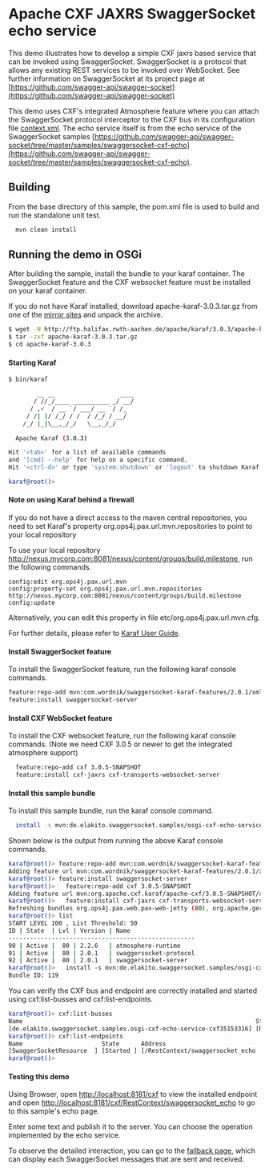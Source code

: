 Apache CXF JAXRS SwaggerSocket echo service
=================================================

This demo illustrates how to develop a simple CXF jaxrs based
service that can be invoked using SwaggerSocket. SwaggerSocket is
a protocol that allows any existing REST services to be invoked
over WebSocket. See further information on SwaggerSocket at its
project page at
[https://github.com/swagger-api/swagger-socket](https://github.com/swagger-api/swagger-socket)

This demo uses CXF's integrated Atmosphere feature where you can attach
the SwaggerSocket protocol interceptor to the CXF bus in its configuration file [context.xml](osgi_cxf_echo_service/src/main/resources/OSGI-INF/blueprint/context.xml). The echo service itself is from the echo service of the SwaggerSocket samples [https://github.com/swagger-api/swagger-socket/tree/master/samples/swaggersocket-cxf-echo](https://github.com/swagger-api/swagger-socket/tree/master/samples/swaggersocket-cxf-echo).


Building
--------
From the base directory of this sample, the pom.xml file
is used to build and run the standalone unit test.

```bash
  mvn clean install
```

Running the demo in OSGi
------------------------
After building the sample, install the bundle to your karaf
container. The SwaggerSocket feature and the CXF websocket feature must be installed on your
karaf container.

If you do not have Karaf installed, download apache-karaf-3.0.3.tar.gz from one of the [mirror sites](http://www.apache.org/dyn/closer.cgi/karaf/3.0.3/apache-karaf-3.0.3.tar.gz) and unpack the archive.

```bash
$ wget -N http://ftp.halifax.rwth-aachen.de/apache/karaf/3.0.3/apache-karaf-3.0.3.tar.gz
$ tar -zxf apache-karaf-3.0.3.tar.gz
$ cd apache-karaf-3.0.3
```

#### Starting Karaf

```bash
$ bin/karaf

        __ __                  ____      
       / //_/____ __________ _/ __/      
      / ,<  / __ `/ ___/ __ `/ /_        
     / /| |/ /_/ / /  / /_/ / __/        
    /_/ |_|\__,_/_/   \__,_/_/         

  Apache Karaf (3.0.3)

Hit '<tab>' for a list of available commands
and '[cmd] --help' for help on a specific command.
Hit '<ctrl-d>' or type 'system:shutdown' or 'logout' to shutdown Karaf.

karaf@root()>
```
#### Note on using Karaf behind a firewall

If you do not have a direct access to the maven central repositories, you need to set Karaf's property
org.ops4j.pax.url.mvn.repositories to point to your local repository

To use your local repository http://nexus.mycorp.com:8081/nexus/content/groups/build.milestone, run the following commands.

```
config:edit org.ops4j.pax.url.mvn
config:property-set org.ops4j.pax.url.mvn.repositories http://nexus.mycorp.com:8081/nexus/content/groups/build.milestone
config:update
```

Alternatively, you can edit this property in file etc/org.ops4j.pax.url.mvn.cfg.

For further details, please refer to [Karaf User Guide](http://karaf.apache.org/manual/latest/users-guide/index.html).

#### Install SwaggerSocket feature

To install the SwaggerSocket feature, run the following karaf console commands.

```bash
feature:repo-add mvn:com.wordnik/swaggersocket-karaf-features/2.0.1/xml/features
feature:install swaggersocket-server
```

#### Install CXF WebSocket feature

To install the CXF websocket feature, run the following karaf console
commands. (Note we need CXF 3.0.5 or newer to get the integrated atmosphere support)

```bash
  feature:repo-add cxf 3.0.5-SNAPSHOT
  feature:install cxf-jaxrs cxf-transports-websocket-server
```

#### Install this sample bundle

To install this sample bundle, run the karaf console command.

```bash
  install -s mvn:de.elakito.swaggersocket.samples/osgi-cxf-echo-service
```

Shown below is the output from running the above Karaf console commands.

```bash
karaf@root()> feature:repo-add mvn:com.wordnik/swaggersocket-karaf-features/2.0.1/xml/features
Adding feature url mvn:com.wordnik/swaggersocket-karaf-features/2.0.1/xml/features
karaf@root()> feature:install swaggersocket-server
karaf@root()>   feature:repo-add cxf 3.0.5-SNAPSHOT
Adding feature url mvn:org.apache.cxf.karaf/apache-cxf/3.0.5-SNAPSHOT/xml/features
karaf@root()>   feature:install cxf-jaxrs cxf-transports-websocket-server
Refreshing bundles org.ops4j.pax.web.pax-web-jetty (80), org.apache.geronimo.specs.geronimo-jaspic_1.0_spec (69), org.ops4j.pax.web.pax-web-runtime (79)
karaf@root()> list
START LEVEL 100 , List Threshold: 50
ID | State  | Lvl | Version | Name                  
----------------------------------------------------
90 | Active |  80 | 2.2.6   | atmosphere-runtime    
91 | Active |  80 | 2.0.1   | swaggersocket-protocol
92 | Active |  80 | 2.0.1   | swaggersocket-server  
karaf@root()>   install -s mvn:de.elakito.swaggersocket.samples/osgi-cxf-echo-service
Bundle ID: 119
```

You can verify the CXF bus and endpoint are correctly installed and started using cxf:list-busses and cxf:list-endpoints.

```bash
karaf@root()> cxf:list-busses
Name                                                                 State               
[de.elakito.swaggersocket.samples.osgi-cxf-echo-service-cxf35153316] [RUNNING           ]
karaf@root()> cxf:list-endpoints
Name                      State      Address                                                      BusID                                   
[SwaggerSocketResource  ] [Started ] [/RestContext/swaggersocket_echo                           ] [de.elakito.swaggersocket.samples.osgi-cxf-echo-service-cxf35153316]
karaf@root()> 
```

#### Testing this demo

Using Browser, open [http://localhost:8181/cxf](http://localhost:8181/cxf) to view the installed endpoint and open [http://localhost:8181/cxf/RestContext/swaggersocket_echo](http://localhost:8181/cxf/RestContext/swaggersocket_echo) to go to this sample's echo page.

Enter some text and publish it to the server. You can choose the operation implemented by the echo service.

To observe the detailed interaction, you can go to the [fallback page](http://localhost:8181/cxf/RestContext/swaggersocket_echo/fallback), which can display each SwaggerSocket messages that are sent and received.


